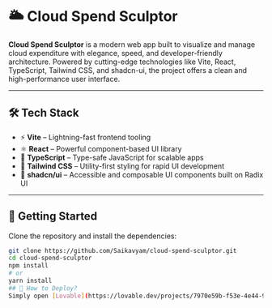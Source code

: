 # 🌥️ Cloud Spend Sculptor

**Cloud Spend Sculptor** is a modern web app built to visualize and manage cloud expenditure with elegance, speed, and developer-friendly architecture. Powered by cutting-edge technologies like Vite, React, TypeScript, Tailwind CSS, and shadcn-ui, the project offers a clean and high-performance user interface.

---

## 🛠️ Tech Stack

- ⚡ **Vite** – Lightning-fast frontend tooling
- ⚛️ **React** – Powerful component-based UI library
- 🧠 **TypeScript** – Type-safe JavaScript for scalable apps
- 🎨 **Tailwind CSS** – Utility-first styling for rapid UI development
- 🧩 **shadcn/ui** – Accessible and composable UI components built on Radix UI

---

## 🚀 Getting Started

Clone the repository and install the dependencies:

```bash
git clone https://github.com/Saikavyam/cloud-spend-sculptor.git
cd cloud-spend-sculptor
npm install
# or
yarn install
## 🚀 How to Deploy?
Simply open [Lovable](https://lovable.dev/projects/7970e59b-f53e-4e44-9f9a-c38d4544299d) and click on Share -> Publish.
